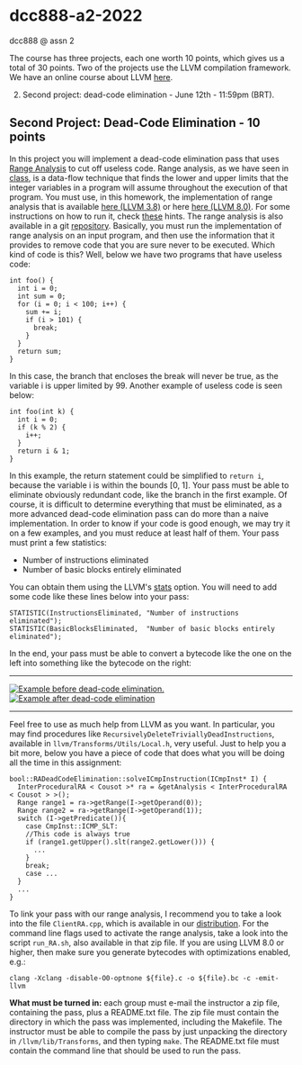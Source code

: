 # dcc888-a2-2022
dcc888 @ assn 2

The course has three projects, each one worth 10 points, which gives us
a total of 30 points. Two of the projects use the LLVM compilation
framework. We have an online course about LLVM
[here](https://youtube.com/playlist?list=PLDSTpI7ZVmVnvqtebWnnI8YeB8bJoGOyv).

2.  Second project: dead-code elimination - June 12th - 11:59pm (BRT).

Second Project: Dead-Code Elimination - 10 points
-------------------------------------------------

In this project you will implement a dead-code elimination pass that
uses [Range
Analysis](http://homepages.dcc.ufmg.br/~fernando/classes/dcc888/ementa/slides/RangeAnalysis.pdf)
to cut off useless code. Range analysis, as we have seen in
[class](http://homepages.dcc.ufmg.br/~fernando/classes/dcc888/ementa/slides/RangeAnalysis.pdf),
is a data-flow technique that finds the lower and upper limits that the
integer variables in a program will assume throughout the execution of
that program. You must use, in this homework, the implementation of
range analysis that is available [here (LLVM
3.8)](https://homepages.dcc.ufmg.br/~fernando/classes/dcc888/assignment/src/RangeAnalysis_LLVM_38.zip)
or here [here (LLVM
8.0)](https://homepages.dcc.ufmg.br/~fernando/classes/dcc888/assignment/src/RangeAnalysis_LLVM_80.zip).
For some instructions on how to run it, check
[these](https://homepages.dcc.ufmg.br/~fernando/classes/dcc888/assignment/images/AngelicaTips.png)
hints. The range analysis is also available in a git
[repository](https://github.com/vhscampos/range-analysis). Basically,
you must run the implementation of range analysis on an input program,
and then use the information that it provides to remove code that you
are sure never to be executed. Which kind of code is this? Well, below
we have two programs that have useless code:

    int foo() {
      int i = 0;
      int sum = 0;
      for (i = 0; i < 100; i++) {
        sum += i;
        if (i > 101) {
          break;
        }
      }
      return sum;
    }

In this case, the branch that encloses the break will never be true, as
the variable i is upper limited by 99. Another example of useless code
is seen below:

    int foo(int k) {
      int i = 0;
      if (k % 2) {
        i++;
      }
      return i & 1;
    }

In this example, the return statement could be simplified to `return i`,
because the variable i is within the bounds \[0, 1\]. Your pass must be
able to eliminate obviously redundant code, like the branch in the first
example. Of course, it is difficult to determine everything that must be
eliminated, as a more advanced dead-code elimination pass can do more
than a naive implementation. In order to know if your code is good
enough, we may try it on a few examples, and you must reduce at least
half of them. Your pass must print a few statistics:

-   Number of instructions eliminated
-   Number of basic blocks entirely eliminated

You can obtain them using the LLVM\'s
[stats](http://llvm.org/docs/ProgrammersManual.html#the-statistic-class-stats-option)
option. You will need to add some code like these lines below into your
pass:

    STATISTIC(InstructionsEliminated, "Number of instructions eliminated");
    STATISTIC(BasicBlocksEliminated,  "Number of basic blocks entirely eliminated");

In the end, your pass must be able to convert a bytecode like the one on
the left into something like the bytecode on the right:

  --------------------------------------------------------------------------------------------------------------------------------------------------------- ---------------------------------------------------------------------------------------------------------------------------------------------------------
  [![Example before dead-code elimination.](./Project%20assignments_files/originalProg.png)](<https://homepages.dcc.ufmg.br/~fernando/classes/dcc888/assignment/images/originalProg.png>)   [![Example after dead-code elimination](./Project%20assignments_files/optimizedProg.png)](<https://homepages.dcc.ufmg.br/~fernando/classes/dcc888/assignment/images/optimizedProg.png>)
  --------------------------------------------------------------------------------------------------------------------------------------------------------- ---------------------------------------------------------------------------------------------------------------------------------------------------------

Feel free to use as much help from LLVM as you want. In particular, you
may find procedures like `RecursivelyDeleteTriviallyDeadInstructions`,
available in `llvm/Transforms/Utils/Local.h`, very useful. Just to help
you a bit more, below you have a piece of code that does what you will
be doing all the time in this assignment:

    bool::RADeadCodeElimination::solveICmpInstruction(ICmpInst* I) {
      InterProceduralRA < Cousot >* ra = &getAnalysis < InterProceduralRA < Cousot > >();
      Range range1 = ra->getRange(I->getOperand(0));
      Range range2 = ra->getRange(I->getOperand(1));
      switch (I->getPredicate()){
        case CmpInst::ICMP_SLT:
        //This code is always true
        if (range1.getUpper().slt(range2.getLower())) {
          ...
        }
        break;
        case ...
      }
      ...
    }

To link your pass with our range analysis, I recommend you to take a
look into the file `ClientRA.cpp`, which is available in our
[distribution](https://homepages.dcc.ufmg.br/~fernando/classes/dcc888/assignment/src/RangeAnalysis_LLVM_38.zip).
For the command line flags used to activate the range analysis, take a
look into the script `run_RA.sh`, also available in that zip file. If
you are using LLVM 8.0 or higher, then make sure you generate bytecodes
with optimizations enabled, e.g.:

    clang -Xclang -disable-O0-optnone ${file}.c -o ${file}.bc -c -emit-llvm

**What must be turned in:** each group must e-mail the instructor a zip
file, containing the pass, plus a README.txt file. The zip file must
contain the directory in which the pass was implemented, including the
Makefile. The instructor must be able to compile the pass by just
unpacking the directory in `/llvm/lib/Transforms`, and then typing
`make`. The README.txt file must contain the command line that should be
used to run the pass.